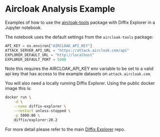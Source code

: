 # Aircloak Analysis Example

Examples of how to use the [aircloak-tools](https://github.com/diffix/aircloak-tools) package with Diffix Explorer in a Jupyter notebook.

The notebook uses the default settings from the `aircloak-tools` package:

```python
API_KEY = os.environ["AIRCLOAK_API_KEY"]
ATTACK_SERVER_API_URL = "https://attack.aircloak.com/api"
EXPLORER_DEFAULT_URL = "http://localhost"
EXPLORER_DEFAULT_PORT = 5000
```

Note this requires the AIRCLOAK_API_KEY env variable to be set to a valid api key that has access to the example datasets on `attack.aircloak.com`.

You will also need a locally running Diffix Explorer. Using the public docker image this is:

```sh
docker run \
    -d \
    --name diffix-explorer \
    --restart unless-stopped \
    -p 5000:80 \
    diffix/explorer:20.2
```

For more detail please refer to the main [Diffix Explorer](https://github.com/diffix/explorer/) repo.